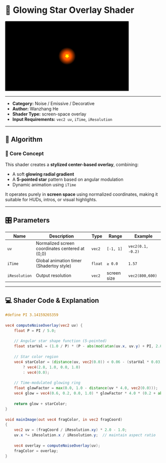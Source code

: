 # 🧩 Glowing Star Overlay Shader

<img src="https://github.com/friedaxvictoria/procedural_shader_framework/blob/main/shaders/screenshots/noise/GlowingStarOverlay.png" alt="Glowing Star Overlay Example" width="400" height="225">

---

- **Category:** Noise / Emissive / Decorative  
- **Author:** Wanzhang He 
- **Shader Type:** screen-space overlay  
- **Input Requirements:** `vec2 uv`, `iTime`, `iResolution`

---

## 🧠 Algorithm

### 🔷 Core Concept

This shader creates a **stylized center-based overlay**, combining:

- A soft **glowing radial gradient**
- A **5-pointed star** pattern based on angular modulation  
- Dynamic animation using `iTime`

It operates purely in **screen space** using normalized coordinates, making it suitable for HUDs, intros, or visual highlights.

---

## 🎛️ Parameters

| Name         | Description                             | Type     | Range         | Example         |
|--------------|-----------------------------------------|----------|---------------|-----------------|
| `uv`         | Normalized screen coordinates centered at (0,0) | `vec2`   | `[-1, 1]`     | `vec2(0.1, -0.2)` |
| `iTime`      | Global animation timer (Shadertoy style) | `float`  | `≥ 0.0`       | `1.57`          |
| `iResolution`| Output resolution                        | `vec2`   | screen size   | `vec2(800,600)` |

---

## 💻 Shader Code & Explanation

```glsl
#define PI 3.14159265359

vec4 computeNoiseOverlay(vec2 uv) {
    float P = PI / 5.0;

    // Angular star shape function (5-pointed)
    float starVal = (1.0 / P) * (P - abs(mod(atan(uv.x, uv.y) + PI, 2.0 * P) - P)));

    // Star color region
    vec4 starColor = (distance(uv, vec2(0.0)) < 0.06 - (starVal * 0.03))
        ? vec4(2.8, 1.0, 0.0, 1.0)
        : vec4(0.0);

    // Time-modulated glowing ring
    float glowFactor = max(0.0, 1.0 - distance(uv * 4.0, vec2(0.0)));
    vec4 glow = vec4(0.6, 0.2, 0.0, 1.0) * glowFactor * 4.0 * (0.2 + abs(sin(iTime)) * 0.8);

    return glow + starColor;
}

void mainImage(out vec4 fragColor, in vec2 fragCoord)
{
    vec2 uv = (fragCoord / iResolution.xy) * 2.0 - 1.0;
    uv.x *= iResolution.x / iResolution.y;  // maintain aspect ratio

    vec4 overlay = computeNoiseOverlay(uv);
    fragColor = overlay;
}
```
